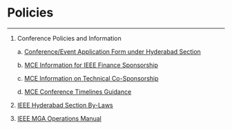 # Policies
---

1. Conference Policies and Information

     a. [Conference/Event Application Form under Hyderabad Section](/user/docs/section/policies/application_for_sponsorship_ieeehyd.pdf)

     b. [MCE Information for IEEE Finance Sponsorship](/user/docs/section/policies/getting_started_financial_conference_toolkit_15_may_2014.pdf)

     c. [MCE Information on Technical Co-Sponsorship](/user/docs/section/policies/getting_started_technical_cosponsorship_toolkit_15_May_2014.pdf)

     d. [MCE Conference Timelines Guidance](/user/docs/section/policies/high_level_conference_timeline.pdf)

2. [IEEE Hyderabad Section By-Laws](/user/docs/section/policies/ieee_hyderabad_section_bylaws.pdf)

3. [IEEE MGA Operations Manual](https://mga.ieee.org/images/files/MGA_Operations_Manual.pdf)
